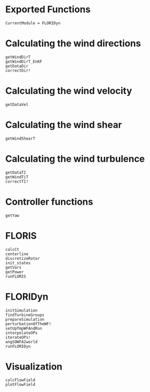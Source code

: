 # Exported Functions

```@meta
CurrentModule = FLORIDyn
```

# Calculating the wind directions
```@docs
getWindDirT
getWindDirT_EnKF
getDataDir
correctDir!
```

# Calculating the wind velocity
```@docs
getDataVel
```

# Calculating the wind shear
```@docs
getWindShearT
```

# Calculating the wind turbulence
```@docs
getDataTI
getWindTiT
correctTI!
```

# Controller functions
```@docs
getYaw
```

# FLORIS
```@docs
calcCt
centerline
discretizeRotor
init_states
getVars
getPower
runFLORIS
```

# FLORIDyn
```@docs
initSimulation
findTurbineGroups
prepareSimulation
perturbationOfTheWF!
setUpTmpWFAndRun
interpolateOPs
iterateOPs!
angSOWFA2world
runFLORIDyn
```

# Visualization
```@docs
calcFlowField
plotFlowField
```

